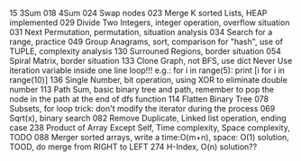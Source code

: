 15 3Sum
018 4Sum
024 Swap nodes
023 Merge K sorted Lists, HEAP implemented
029 Divide Two Integers, integer operation, overflow situation
031 Next Permutation, permutation, situation analysis
034 Search for a range, practice
049 Group Anagrams, sort, comparison for "hash", use of TUPLE, complexity analysis
130 Surrouned Regions, border situation
054 Spiral Matrix, border situation
133 Clone Graph, not BFS, use dict
    Never Use iteration variable inside one line loop!!!
    e.g.:
    for i in range(5):
        print [i for i in range(10)]
136 Single Number, bit operation, using XOR to eliminate double number
113 Path Sum, basic binary tree and path, remember to pop the node in the path at the end of dfs function
114 Flatten Binary Tree
078 Subsets, for loop trick: don't modify the iterator during the process
069 Sqrt(x), binary search
082 Remove Duplicate, Linked list operation, ending case
238 Product of Array Except Self, Time complexity, Space complexity, TODO
088 Merger sorted arrays, write a time:O(m+n), space: O(1) solution, TOOD, do merge from RIGHT to LEFT
274 H-Index, O(n) solution??

